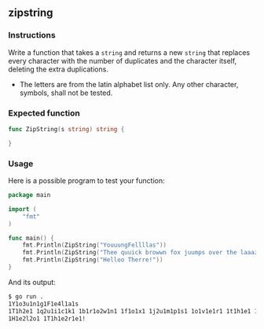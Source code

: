 ## zipstring

### Instructions

Write a function that takes a `string` and returns a new `string` that replaces every character with the number of duplicates and the character itself, deleting the extra duplications.

- The letters are from the latin alphabet list only. Any other character, symbols, shall not be tested.

### Expected function
```go
func ZipString(s string) string {

}
```

### Usage

Here is a possible program to test your function:
```go
package main

import (
	"fmt"
)

func main() {
	fmt.Println(ZipString("YouuungFellllas"))
	fmt.Println(ZipString("Thee quuick browwn fox juumps over the laaazy dog"))
	fmt.Println(ZipString("Helloo Therre!"))
}
```

And its output:
```bash
$ go run .
1Y1o3u1n1g1F1e4l1a1s
1T1h2e1 1q2u1i1c1k1 1b1r1o2w1n1 1f1o1x1 1j2u1m1p1s1 1o1v1e1r1 1t1h1e1 1l3a1z1y1 1d1o1g
1H1e2l2o1 1T1h1e2r1e1!
```
